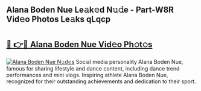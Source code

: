## Alana Boden Nue Le𝚊k𝚎d N𝚞𝚍e - Part-W8R Vid𝚎o Photos Le𝚊ks qLqcp

# <h2><a href="http://fb42dr7.evod.top/?m=Alana+Boden+Nue">🔗 👉🔴 Alana Boden Nue Vid𝚎o Ph𝚘t𝚘s</a></h2>

[![Alana Boden Nue N𝚞d𝚎s](https://i.imgur.com/8V9OHl7.gif)](http://fb42dr7.evod.top/?m=Alana+Boden+Nue)
Social media personality Alana Boden Nue, famous for sharing lifestyle and dance content, including dance trend performances and mini vlogs. Inspiring athlete Alana Boden Nue, recognized for their outstanding achievements and dedication to their sport. 
